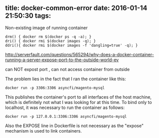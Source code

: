 title: docker-common-error
date: 2016-01-14 21:50:30
tags:
---
Non-existing image of running container 

    drm() { docker rm $(docker ps -q -a); }
    dri() { docker rmi $(docker images -q); }
    ddri(){ docker rmi $(docker images -f 'dangling=true' -q); }


http://serverfault.com/questions/565294/why-does-a-docker-container-running-a-server-expose-port-to-the-outside-world-ev


can NOT expost port , can not access container from outside

The problem lies in the fact that I ran the container like this:

    docker run -p 3306:3306 asyncfi/magento-mysql

This publishes the container's port to all interfaces of the host machine, which is definitely not what I was looking for at this time. To bind only to localhost, it was necessary to run the container as follows:

    docker run -p 127.0.0.1:3306:3306 asyncfi/magento-mysql

Also the EXPOSE line in Dockerfile is not necessary as the "expose" mechanism is used to link containers.
